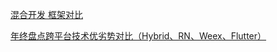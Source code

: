 [混合开发 框架对比](https://www.jianshu.com/p/8e99b4aed464)

[年终盘点跨平台技术优劣势对比（Hybrid、RN、Weex、Flutter）](https://segmentfault.com/a/1190000039099456)
